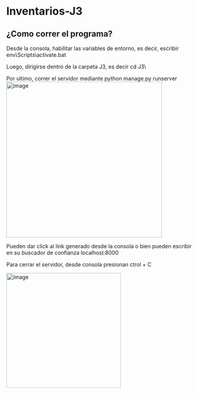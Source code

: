# Inventarios-J3

## ¿Como correr el programa?
Desde la consola, habilitar las variables de entorno, es decir, escribir env\Scripts\activate.bat

Luego, dirigirse dentro de la carpeta J3, es decir cd J3\

Por ultimo, correr el servidor mediante python manage.py runserver
<img width="409" alt="image" src="https://github.com/user-attachments/assets/2a46a851-89c5-46d2-890b-a8391bc87346">

Pueden dar click al link generado desde la consola o bien pueden escribir en su buscador de confianza localhost:8000

Para cerrar el servidor, desde consola presionan ctrol + C

<img width="301" alt="image" src="https://github.com/user-attachments/assets/105d4d82-cda6-4c27-899f-47c6af340a5d">

